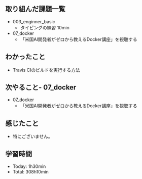 ## 取り組んだ課題一覧
- 003_enginner_basic
  - タイピングの練習 10min
- 07_docker
  - 「米国AI開発者がゼロから教えるDocker講座」を視聴する
## わかったこと
- Travis CIのビルドを実行する方法
## 次やること- 07_docker
- 07_docker
  - 「米国AI開発者がゼロから教えるDocker講座」を視聴する
## 感じたこと
- 特にございません。
## 学習時間
- Today: 1h30min
- Total: 308h10min